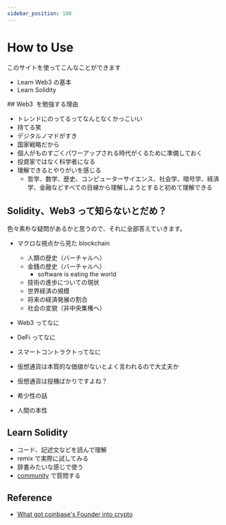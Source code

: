 ```yaml
---
sidebar_position: 100
---
```


# How to Use

このサイトを使ってこんなことができます

-   Learn Web3 の基本
-   Learn Solidity

## Web3  を勉強する理由

-   トレンドにのってるってなんとなくかっこいい
-   持てる笑
-   デジタルノマドがすき
-   国家戦略だから
-   個人がものすごくパワーアップされる時代がくるために準備しておく
-   投資家ではなく科学者になる
-   理解できるとやりがいを感じる
    -   哲学、数学、歴史、コンピューターサイエンス、社会学、暗号学、経済学、金融などすべての目線から理解しようとすると初めて理解できる

## Solidity、Web3 って知らないとだめ？

色々素朴な疑問があるかと思うので、それに全部答えていきます。

-   マクロな視点から見た blockchain

    -   人類の歴史（バーチャルへ）
    -   金銭の歴史（バーチャルへ）
        -   software is eating the world
    -   技術の進歩についての現状
    -   世界経済の規模
    -   将来の経済発展の割合
    -   社会の変貌（非中央集権へ）

-   Web3 ってなに
-   DeFi ってなに
-   スマートコントラクトってなに
-   仮想通貨は本質的な価値がないとよく言われるので大丈夫か
-   仮想通貨は投機ばかりですよね？

-   希少性の話
-   人間の本性

## Learn Solidity

-   コード、記述文などを読んで理解
-   remix で実際に試してみる
-   辞書みたいな感じで使う
-   [community](https://discord.gg/gE2S99Qb) で質問する

## Reference

-   [What got coinbase's Founder into crypto](https://www.youtube.com/shorts/VRKaRcRgiIE)
